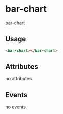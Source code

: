 # bar-chart

bar-chart

## Usage

```html
<bar-chart></bar-chart>
```

## Attributes

no attributes

## Events

no events
